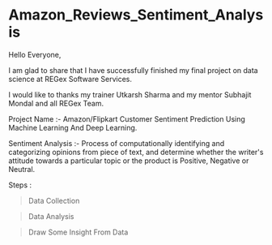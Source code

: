 # Amazon_Reviews_Sentiment_Analysis

Hello Everyone,

I am glad to share that I have successfully finished my final project on data science at REGex Software Services.



I would like to thanks my trainer Utkarsh Sharma and my mentor Subhajit Mondal and all REGex Team.



Project Name :- Amazon/Flipkart Customer Sentiment Prediction Using Machine Learning And Deep Learning.



Sentiment Analysis :- Process of computationally identifying and categorizing opinions from piece of text, and determine whether the writer's attitude towards a particular topic or the product is Positive, Negative or Neutral.



Steps :

> Data Collection

> Data Analysis

> Draw Some Insight From Data
